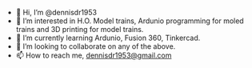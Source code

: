 - 👋 Hi, I’m @dennisdr1953
- 👀 I’m interested in H.O. Model trains, Ardunio programming for moled trains and 3D printing for model trains.
- 🌱 I’m currently learning Ardunio, Fusion 360, Tinkercad.
- 💞️ I’m looking to collaborate on any of the above.
- 📫 How to reach me, dennisdr1953@gmail.com
<!---

